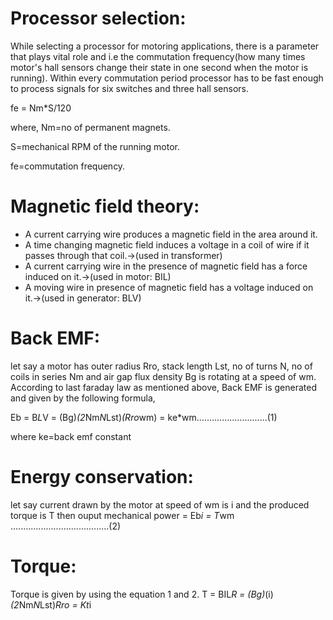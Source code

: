# Processor selection:
While selecting a processor for motoring applications, there is a parameter that plays vital role
and i.e the commutation frequency(how many times motor's hall sensors change their state in one second when the motor is running).
Within every commutation period processor has to be fast enough to process signals for six switches and three hall sensors.

fe = Nm*S/120

where, Nm=no of permanent magnets.

S=mechanical RPM of the running motor.

fe=commutation frequency.
       
# Magnetic field theory:
- A current carrying wire produces a magnetic field in the area around it.
- A time changing magnetic field induces a voltage in a coil of wire if it passes through that coil.->(used in transformer)
- A current carrying wire in the presence of magnetic field has a force induced on it.->(used in motor: BIL)
- A moving wire in presence of magnetic field has a voltage induced on it.->(used in generator: BLV)

# Back EMF:
let say a motor has outer radius Rro, stack length Lst, no of turns N, no of coils in series Nm and air gap flux density Bg is rotating at a speed of wm.
According to last faraday law as mentioned above, Back EMF is generated and given by the following formula,

Eb = B*L*V = (Bg)*(2*Nm*N*Lst)*(Rro*wm) = ke*wm............................(1)

where ke=back emf constant

# Energy conservation:
let say current drawn by the motor at speed of wm is i and the produced torque is T then
ouput mechanical power = Eb*i = T*wm .......................................(2)

# Torque:
Torque is given by using the equation 1 and 2.
T = BIL*R = (Bg)*(i)*(2*Nm*N*Lst)*Rro = Kt*i

